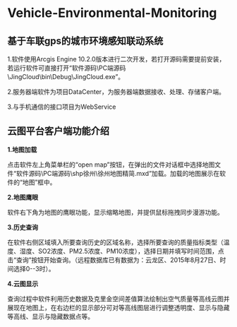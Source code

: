 # Vehicle-Environmental-Monitoring

## 基于车联gps的城市环境感知联动系统


1.软件使用Arcgis Engine 10.2.0版本进行二次开发，若打开源码需要提前安装，若运行软件可直接打开“软件源码\PC端源码\JingCloud\bin\Debug\JingCloud.exe”。

2.服务器端软件为项目DataCenter，为服务器端数据接收、处理、存储客户端。

3.与手机通信的接口项目为WebService


## 云图平台客户端功能介绍

**1.地图加载**

点击软件左上角菜单栏的“open map”按钮，在弹出的文件对话框中选择地图文件“软件源码\PC端源码\shp徐州\徐州地图精简.mxd”加载。加载的地图展示在软件的“地图”框中。

**2.地图鹰眼**

软件右下角为地图的鹰眼功能，显示缩略地图，并提供鼠标拖拽同步漫游功能。

**3.历史查询**

在软件右侧区域填入所要查询历史的区域名称，选择所要查询的质量指标类型（温度、湿度、SO2浓度、PM2.5浓度、PM10浓度），选择日期并填写时间范围，点击“查询”按钮开始查询。（远程数据库已有数据为：云龙区、2015年8月27日、时间选择0--3时）。

**4.云图显示**

查询过程中软件利用历史数据及克里金空间差值算法绘制出空气质量等高线云图并展现在地图上，在右边栏的显示部分可对等高线图层进行调整透明度、显示与隐藏等高线、显示与隐藏数据点等。